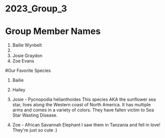 # 2023_Group_3

# Group Member Names
1. Bailie Wynbelt
2.
3. Josie Graydon
4. Zoe Evans

#Our Favorite Species
1. Bailie


2. Hailey


3. Josie - Pycnopodia helianthoides
This species AKA the sunflower sea star, lives along the Western coast of North America. It has multiple arms and comes in a variety of colors. They have fallen victim to Sea Star Wasting Disease.


4. Zoe - African Savannah Elephant
I saw them in Tanzania and fell in love! They're just so cute :)
